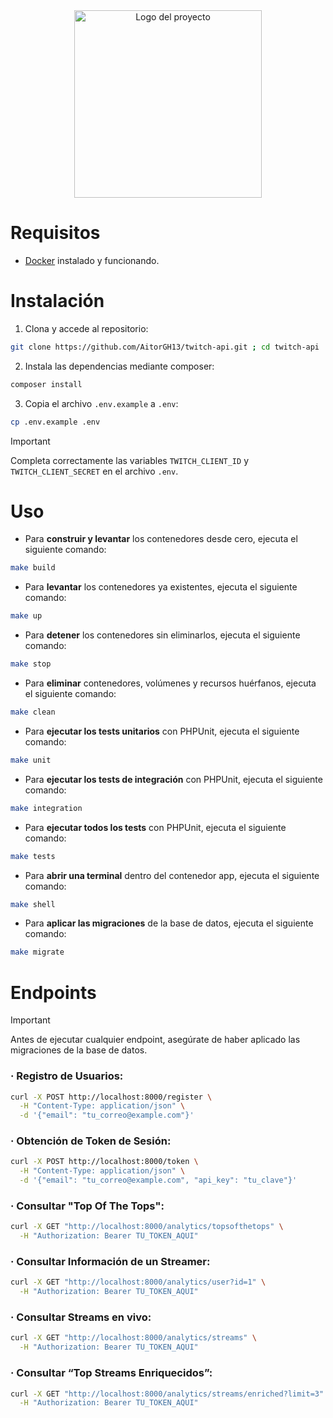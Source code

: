 <div align="center">
  <img src="https://github.com/user-attachments/assets/0cbd9c53-4b98-40dd-8fbe-529792b9bad9" alt="Logo del proyecto" width="300">
</div>

# Requisitos
- [Docker](https://www.docker.com/) instalado y funcionando.
# Instalación
1. Clona y accede al repositorio:
```bash
git clone https://github.com/AitorGH13/twitch-api.git ; cd twitch-api
```
2. Instala las dependencias mediante composer:
```bash
composer install
```
3. Copia el archivo `.env.example` a `.env`:

```bash
cp .env.example .env
```
> [!IMPORTANT]
> Completa correctamente las variables `TWITCH_CLIENT_ID` y `TWITCH_CLIENT_SECRET` en el archivo `.env`.
# Uso
- Para **construir y levantar** los contenedores desde cero, ejecuta el siguiente comando:
```bash
make build
```
- Para **levantar** los contenedores ya existentes, ejecuta el siguiente comando:
```bash
make up
```
- Para **detener** los contenedores sin eliminarlos, ejecuta el siguiente comando:
```bash
make stop
```
- Para **eliminar** contenedores, volúmenes y recursos huérfanos, ejecuta el siguiente comando:
```bash
make clean
```
- Para **ejecutar los tests unitarios** con PHPUnit, ejecuta el siguiente comando:
```bash
make unit
```
- Para **ejecutar los tests de integración** con PHPUnit, ejecuta el siguiente comando:
```bash
make integration
```
- Para **ejecutar todos los tests** con PHPUnit, ejecuta el siguiente comando:
```bash
make tests
```
- Para **abrir una terminal** dentro del contenedor app, ejecuta el siguiente comando:
```bash
make shell
```
- Para **aplicar las migraciones** de la base de datos, ejecuta el siguiente comando:
```bash
make migrate
```
# Endpoints 
> [!IMPORTANT]
> Antes de ejecutar cualquier endpoint, asegúrate de haber aplicado las migraciones de la base de datos.
### · Registro de Usuarios:
```bash
curl -X POST http://localhost:8000/register \
  -H "Content-Type: application/json" \
  -d '{"email": "tu_correo@example.com"}'
```
### · Obtención de Token de Sesión:

```bash
curl -X POST http://localhost:8000/token \
  -H "Content-Type: application/json" \
  -d '{"email": "tu_correo@example.com", "api_key": "tu_clave"}'
```
### · Consultar "Top Of The Tops":
```bash
curl -X GET "http://localhost:8000/analytics/topsofthetops" \
  -H "Authorization: Bearer TU_TOKEN_AQUI"
```
### · Consultar Información de un Streamer:
```bash
curl -X GET "http://localhost:8000/analytics/user?id=1" \
  -H "Authorization: Bearer TU_TOKEN_AQUI"
```
### · Consultar Streams en vivo:
```bash
curl -X GET "http://localhost:8000/analytics/streams" \
  -H "Authorization: Bearer TU_TOKEN_AQUI"
```
### · Consultar “Top Streams Enriquecidos”:
```bash
curl -X GET "http://localhost:8000/analytics/streams/enriched?limit=3" \
  -H "Authorization: Bearer TU_TOKEN_AQUI"
```
